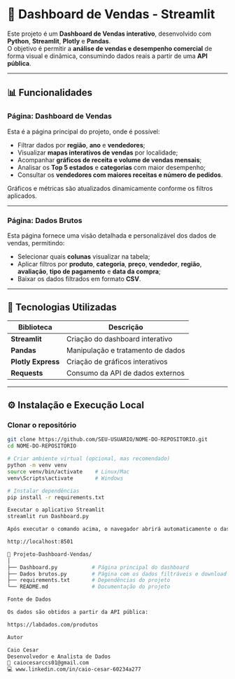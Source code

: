 # 🧭 Dashboard de Vendas - Streamlit

Este projeto é um **Dashboard de Vendas interativo**, desenvolvido com **Python**, **Streamlit**, **Plotly** e **Pandas**.  
O objetivo é permitir a **análise de vendas e desempenho comercial** de forma visual e dinâmica, consumindo dados reais a partir de uma **API pública**.

---

## 📊 Funcionalidades

### **Página: Dashboard de Vendas**
Esta é a página principal do projeto, onde é possível:
- Filtrar dados por **região**, **ano** e **vendedores**;  
- Visualizar **mapas interativos de vendas** por localidade;  
- Acompanhar **gráficos de receita e volume de vendas mensais**;  
- Analisar os **Top 5 estados** e **categorias** com maior desempenho;  
- Consultar os **vendedores com maiores receitas e número de pedidos**.  

Gráficos e métricas são atualizados dinamicamente conforme os filtros aplicados.

---

### **Página: Dados Brutos**
Esta página fornece uma visão detalhada e personalizável dos dados de vendas, permitindo:
- Selecionar quais **colunas** visualizar na tabela;  
- Aplicar filtros por **produto**, **categoria**, **preço**, **vendedor**, **região**, **avaliação**, **tipo de pagamento** e **data da compra**;  
- Baixar os dados filtrados em formato **CSV**.  

---

## 🧩 Tecnologias Utilizadas

| Biblioteca | Descrição |
|-------------|------------|
| **Streamlit** | Criação do dashboard interativo |
| **Pandas** | Manipulação e tratamento de dados |
| **Plotly Express** | Criação de gráficos interativos |
| **Requests** | Consumo da API de dados externos |

---

## ⚙️ Instalação e Execução Local

### **Clonar o repositório**
```bash
git clone https://github.com/SEU-USUARIO/NOME-DO-REPOSITORIO.git
cd NOME-DO-REPOSITORIO

# Criar ambiente virtual (opcional, mas recomendado)
python -m venv venv
source venv/bin/activate    # Linux/Mac
venv\Scripts\activate       # Windows

# Instalar dependências
pip install -r requirements.txt

Executar o aplicativo Streamlit
streamlit run Dashboard.py

Após executar o comando acima, o navegador abrirá automaticamente o dashboard na URL:

http://localhost:8501

📁 Projeto-Dashboard-Vendas/
│
├── Dashboard.py           # Página principal do dashboard
├── Dados brutos.py        # Página com os dados filtráveis e download
├── requirements.txt       # Dependências do projeto
└── README.md              # Documentação do projeto

Fonte de Dados

Os dados são obtidos a partir da API pública:

https://labdados.com/produtos

Autor

Caio Cesar
Desenvolvedor e Analista de Dados
📧 caiocesarccs01@gmail.com
💻 www.linkedin.com/in/caio-cesar-60234a277

